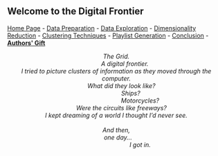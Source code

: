 ## Welcome to the Digital Frontier

<a href="https://thedigitalfrontier.github.io/spotify-playlist-generation/">Home Page</a> -
<a href="https://thedigitalfrontier.github.io/spotify-playlist-generation/data_preparation.html">Data Preparation</a> -
<a href="https://thedigitalfrontier.github.io/spotify-playlist-generation/data_exploration.html">Data Exploration</a> -
<a href="https://thedigitalfrontier.github.io/spotify-playlist-generation/dimensionality_reduction.html">Dimensionality Reduction</a> -
<a href="https://thedigitalfrontier.github.io/spotify-playlist-generation/clustering_techniques.html">Clustering Techniques</a> -
<a href="https://thedigitalfrontier.github.io/spotify-playlist-generation/playlist_generation.html">Playlist Generation</a> -
<a href="https://thedigitalfrontier.github.io/spotify-playlist-generation/conclusion.html">Conclusion</a> -
<a href="https://thedigitalfrontier.github.io/spotify-playlist-generation/authors_gift.html"><b>Authors' Gift</b></a></p>
<p><center><i>
The Grid.<br>
&nbsp;&nbsp;&nbsp;&nbsp;&nbsp;&nbsp;&nbsp;&nbsp;&nbsp;&nbsp;A digital frontier.<br>
I tried to picture clusters of information as they moved through the computer.<br>
&nbsp;&nbsp;&nbsp;&nbsp;&nbsp;&nbsp;What did they look like?<br>
&nbsp;&nbsp;&nbsp;&nbsp;&nbsp;&nbsp;&nbsp;&nbsp;&nbsp;&nbsp;&nbsp;&nbsp;&nbsp;&nbsp;&nbsp;&nbsp;&nbsp;Ships?<br>
&nbsp;&nbsp;&nbsp;&nbsp;&nbsp;&nbsp;&nbsp;&nbsp;&nbsp;&nbsp;&nbsp;&nbsp;&nbsp;&nbsp;&nbsp;&nbsp;&nbsp;&nbsp;&nbsp;&nbsp;&nbsp;&nbsp;&nbsp;&nbsp;&nbsp;&nbsp;&nbsp;&nbsp;Motorcycles?<br>
&nbsp;&nbsp;&nbsp;&nbsp;&nbsp;&nbsp;Were the circuits like freeways?<br>
I kept dreaming of a world I thought I’d never see.<br>
<br>
And then,<br>
&nbsp;&nbsp;one day...<br>
&nbsp;&nbsp;&nbsp;&nbsp;&nbsp;&nbsp;&nbsp;&nbsp;&nbsp;&nbsp;&nbsp;&nbsp;&nbsp;&nbsp;&nbsp;&nbsp;&nbsp;&nbsp;&nbsp;&nbsp;&nbsp;&nbsp;&nbsp;&nbsp;&nbsp;&nbsp;&nbsp;&nbsp;I got in.
</i></center></p>
